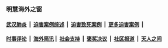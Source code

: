 
### 明慧海外之窗

####  [武汉肺炎](indexes/365.md?t=02101100) &nbsp;|&nbsp;  [迫害案例综述](indexes/328.md?t=02101100) &nbsp;|&nbsp; [迫害致死案例](indexes/277.md?t=02101100)  &nbsp;|&nbsp; [更多迫害案例](indexes/81.md?t=02101100)  &nbsp;|&nbsp; 
####  [时事评论](indexes/19.md?t=02101100) &nbsp;|&nbsp; [海外简讯](indexes/245.md?t=02101100)&nbsp;|&nbsp;  [社会支持](indexes/140.md?t=02101100) &nbsp;|&nbsp; [褒奖决议](indexes/282.md?t=02101100) &nbsp;|&nbsp; [社区报道](indexes/91.md?t=02101100)  &nbsp;|&nbsp; [天人之间](indexes/78.md?t=02101100) 

